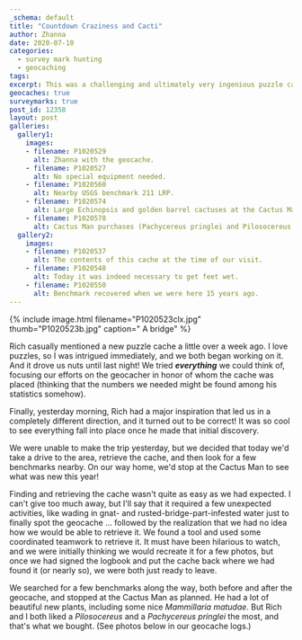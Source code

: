 ```yaml
---
_schema: default
title: "Countdown Craziness and Cacti"
author: Zhanna
date: 2020-07-10
categories:
  - survey mark hunting
  - geocaching
tags:
excerpt: This was a challenging and ultimately very ingenious puzzle cache that kep us amused and frustrated for days ... until inspiration struck!
geocaches: true
surveymarks: true
post_id: 12358
layout: post
galleries:
  gallery1:
    images:
    - filename: P1020529
      alt: Zhanna with the geocache.
    - filename: P1020527
      alt: No special equipment needed.
    - filename: P1020560
      alt: Nearby USGS benchmark 211 LRP.
    - filename: P1020574
      alt: Large Echinopsis and golden barrel cactuses at the Cactus Man.
    - filename: P1020578
      alt: Cactus Man purchases (Pachycereus pringlei and Pilosocereus sp.)
  gallery2:
    images:
    - filename: P1020537
      alt: The contents of this cache at the time of our visit.
    - filename: P1020548
      alt: Today it was indeed necessary to get feet wet.
    - filename: P1020550
      alt: Benchmark recovered when we were here 15 years ago.   
---
```


{% include image.html filename="P1020523clx.jpg" thumb="P1020523b.jpg" caption=" A bridge" %}

Rich casually mentioned a new puzzle cache a little over a week ago. I love puzzles, so I was intrigued immediately, and we both began working on it. And it drove us nuts until last night! We tried _**everything**_ we could think of, focusing our efforts on the geocacher in honor of whom the cache was placed (thinking that the numbers we needed might be found among his statistics somehow). 

Finally, yesterday morning, Rich had a major inspiration that led us in a completely different direction, and it turned out to be correct! It was so cool to see everything fall into place once he made that initial discovery.

We were unable to make the trip yesterday, but we decided that today we'd take a drive to the area, retrieve the cache, and then look for a few benchmarks nearby. On our way home, we'd stop at the Cactus Man to see what was new this year!

Finding and retrieving the cache wasn't quite as easy as we had expected. I can't give too much away, but I'll say that it required a few unexpected activities, like wading in gnat- and rusted-bridge-part-infested water just to finally spot the geocache ... followed by the realization that we had no idea how we would be able to retrieve it. We found a tool and used some coordinated teamwork to retrieve it. It must have been hilarious to watch, and we were initially thinking we would recreate it for a few photos, but once we had signed the logbook and put the cache back where we had found it (or nearly so), we were both just ready to leave.

We searched for a few benchmarks along the way, both before and after the geocache, and stopped at the Cactus Man as planned. He had a lot of beautiful new plants, including some nice _Mammillaria matudae_. But Rich and I both liked a _Pilosocereus_ and a _Pachycereus pringlei_ the most, and that's what we bought. (See photos below in our geocache logs.)
